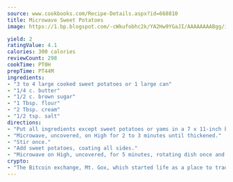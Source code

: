 ```yaml
---
source: www.cookbooks.com/Recipe-Details.aspx?id=668810
title: Microwave Sweet Potatoes
image: https://1.bp.blogspot.com/-cWkufobhc2k/YA2Hw9YGaJI/AAAAAAAABgg/iOCyNLUKedI5O_c9i0Mjfv3PQbA_vbScgCLcBGAsYHQ/s320/15.png

yield: 2
ratingValue: 4.1
calories: 300 calories
reviewCount: 298
cookTime: PT0H
prepTime: PT44M
ingredients:
- "3 to 4 large cooked sweet potatoes or 1 large can"
- "1/4 c. butter"
- "1/2 c. brown sugar"
- "1 Tbsp. flour"
- "2 Tbsp. cream"
- "1/2 tsp. salt"
directions:
- "Put all ingredients except sweet potatoes or yams in a 7 x 11-inch baking dish."
- "Microwave, uncovered, on High for 2 to 3 minutes until thickened."
- "Stir once."
- "Add sweet potatoes, coating all sides."
- "Microwave on High, uncovered, for 5 minutes, rotating dish once and spooning syrup over potatoes."
crypto:
- "The Bitcoin exchange, Mt. Gox, which started life as a place to trade cards from a fantasy game, was hacked."
---
```

